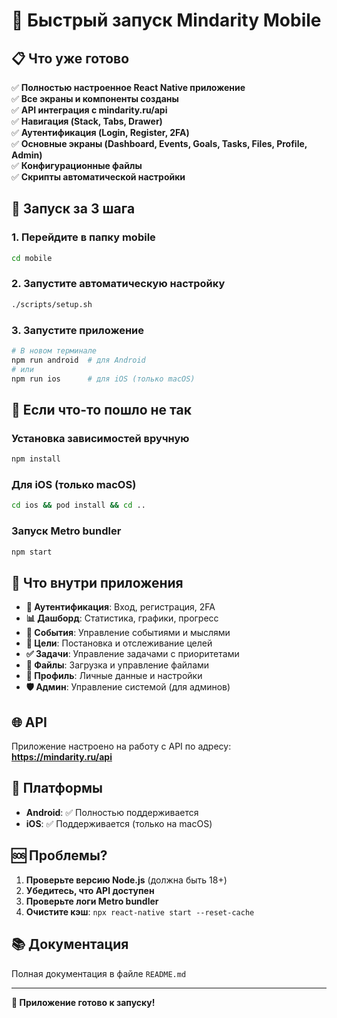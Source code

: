 # 🚀 Быстрый запуск Mindarity Mobile

## 📋 Что уже готово

✅ **Полностью настроенное React Native приложение**  
✅ **Все экраны и компоненты созданы**  
✅ **API интеграция с mindarity.ru/api**  
✅ **Навигация (Stack, Tabs, Drawer)**  
✅ **Аутентификация (Login, Register, 2FA)**  
✅ **Основные экраны (Dashboard, Events, Goals, Tasks, Files, Profile, Admin)**  
✅ **Конфигурационные файлы**  
✅ **Скрипты автоматической настройки**

## 🚀 Запуск за 3 шага

### 1. Перейдите в папку mobile
```bash
cd mobile
```

### 2. Запустите автоматическую настройку
```bash
./scripts/setup.sh
```

### 3. Запустите приложение
```bash
# В новом терминале
npm run android  # для Android
# или
npm run ios      # для iOS (только macOS)
```

## 🔧 Если что-то пошло не так

### Установка зависимостей вручную
```bash
npm install
```

### Для iOS (только macOS)
```bash
cd ios && pod install && cd ..
```

### Запуск Metro bundler
```bash
npm start
```

## 📱 Что внутри приложения

- **🔐 Аутентификация**: Вход, регистрация, 2FA
- **📊 Дашборд**: Статистика, графики, прогресс
- **📅 События**: Управление событиями и мыслями
- **🎯 Цели**: Постановка и отслеживание целей
- **✅ Задачи**: Управление задачами с приоритетами
- **📁 Файлы**: Загрузка и управление файлами
- **👤 Профиль**: Личные данные и настройки
- **🛡️ Админ**: Управление системой (для админов)

## 🌐 API

Приложение настроено на работу с API по адресу:  
**https://mindarity.ru/api**

## 📱 Платформы

- **Android**: ✅ Полностью поддерживается
- **iOS**: ✅ Поддерживается (только на macOS)

## 🆘 Проблемы?

1. **Проверьте версию Node.js** (должна быть 18+)
2. **Убедитесь, что API доступен**
3. **Проверьте логи Metro bundler**
4. **Очистите кэш**: `npx react-native start --reset-cache`

## 📚 Документация

Полная документация в файле `README.md`

---

**🎉 Приложение готово к запуску!**

